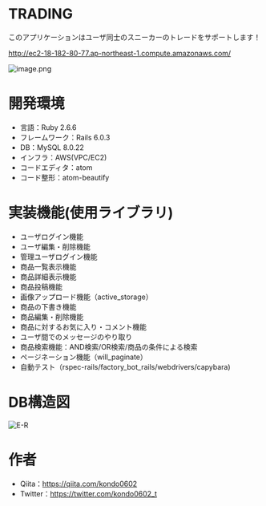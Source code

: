 # TRADING

このアプリケーションはユーザ同士のスニーカーのトレードをサポートします！

http://ec2-18-182-80-77.ap-northeast-1.compute.amazonaws.com/

![image.png](https://qiita-image-store.s3.ap-northeast-1.amazonaws.com/0/874156/40bf5f2f-f141-886c-f1c5-30bcc14ec2cc.png)


# 開発環境
- 言語：Ruby 2.6.6
- フレームワーク：Rails 6.0.3
- DB：MySQL 8.0.22
- インフラ：AWS(VPC/EC2)
- コードエディタ：atom
- コード整形：atom-beautify

# 実装機能(使用ライブラリ)
- ユーザログイン機能
- ユーザ編集・削除機能
- 管理ユーザログイン機能
- 商品一覧表示機能
- 商品詳細表示機能
- 商品投稿機能
- 画像アップロード機能（active_storage）
- 商品の下書き機能
- 商品編集・削除機能
- 商品に対するお気に入り・コメント機能
- ユーザ間でのメッセージのやり取り
- 商品検索機能：AND検索/OR検索/商品の条件による検索
- ページネーション機能（will_paginate）
- 自動テスト（rspec-rails/factory_bot_rails/webdrivers/capybara)


# DB構造図
![E-R](https://user-images.githubusercontent.com/73473550/102683720-653ad400-4216-11eb-9fcc-d30b13072d8f.png)

# 作者
- Qiita：https://qiita.com/kondo0602
- Twitter：https://twitter.com/kondo0602_t
